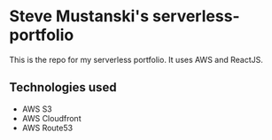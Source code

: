 # Steve Mustanski's serverless-portfolio
This is the repo for my serverless portfolio.  It uses AWS and ReactJS.

## Technologies used
* AWS S3
* AWS Cloudfront
* AWS Route53

